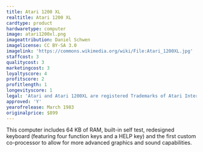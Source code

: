 ```yaml
---
title: Atari 1200 XL
realtitle: Atari 1200 XL
cardtype: product
hardwaretype: computer
image: atari1200xl.png
imageattribution: Daniel Schwen
imagelicense: CC BY-SA 3.0
imagelink: 'https://commons.wikimedia.org/wiki/File:Atari_1200XL.jpg'
staffcost: 3
qualitycost: 3
marketingcost: 3
loyaltyscore: 4
profitscore: 2
profitlength: 1
longevityscore: 1
legal: 'Atari and Atari 1200XL are registered Trademarks of Atari Interactive, Inc'
approved: 'Y'
yearofrelease: March 1983
originalprice: $899
---
```


This computer includes 64 KB of RAM, built-in self test, redesigned keyboard (featuring four function keys and a HELP key) and the first custom co-processor to allow for more advanced graphics and sound capabilities.
